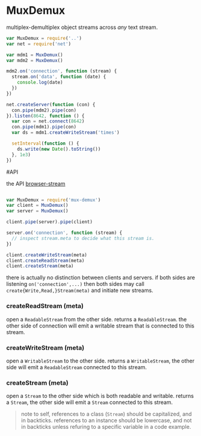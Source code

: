 # MuxDemux

multiplex-demultiplex object streams across _any_ text stream.

``` js
var MuxDemux = require('..')
var net = require('net')

var mdm1 = MuxDemux()
var mdm2 = MuxDemux()

mdm2.on('connection', function (stream) {
  stream.on('data', function (date) {
    console.log(date)
  })
})

net.createServer(function (con) {
  con.pipe(mdm2).pipe(con)
}).listen(8642, function () {
  var con = net.connect(8642)
  con.pipe(mdm1).pipe(con)
  var ds = mdm1.createWriteStream('times')

  setInterval(function () {
    ds.write(new Date().toString())
  }, 1e3)
})

```

#API

the API [browser-stream](http://github.com/dominictarr/browser-stream#api)

``` js

var MuxDemux = require('mux-demux')
var client = MuxDemux()
var server = MuxDemux()

client.pipe(server).pipe(client)

server.on('connection', function (stream) {
  // inspect stream.meta to decide what this stream is.
})

client.createWriteStream(meta)
client.createReadStream(meta)
client.createStream(meta)

```
there is actually no distinction between clients and servers.
if both sides are listening `on('connection',...)` then both sides may call `create{Write,Read,}Stream(meta)` and initiate new streams.

### createReadStream (meta)

open a `ReadableStream` from the other side.
returns a `ReadableStream`.
the other side of connection will emit a writable stream that is connected to this stream.

### createWriteStream (meta)

open a `WritableStream` to the other side.
returns a `WritableStream`, the other side will emit a `ReadableStream` connected to this stream.

### createStream (meta)

open a `Stream` to the other side which is both readable and writable.
returns a `Stream`, the other side will emit a `Stream` connected to this stream.

> note to self, references to a class (`Stream`) should be capitalized, and in backticks.
> references to an instance should be lowercase, and not in backticks unless refuring to
> a specific variable in a code example.
